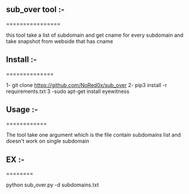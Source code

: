## sub_over tool :-
================

this tool take a list of subdomain and get cname for every subdomain and take snapshot from webside that has cname

## Install :-
==============

1- git clone https://github.com/NoRed0x/sub_over 
2- pip3 install -r requirements.txt
3 -sudo apt-get install eyewitness


## Usage :-
============

The tool take one argument which is the file contain subdomains list and doesn't work on single subdomain 

## EX :-
========

python sub_over.py -d subdomains.txt
